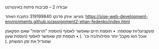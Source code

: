 עבודה 2 – סביבות פיתוח באינטרנט

מגיש: איתן פדנקו 319199840
כתובת האתר: 
https://sise-web-development-environments.github.io/assignment2-eitan-fedenko/index.html

פונקציונליות שנוספה:
•	תוספת חיים שאפשר לאסוף
(הוספת "תרופות" שאם הפקאמן אוכל הוא מקבל יותר פסילות/כח וכו' .)
•	תוספת זמן שאפשר לאסוף
(הוספת שעון שמגדיל את זמן המשחק .)
